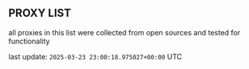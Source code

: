 ## PROXY LIST

all proxies in this list were collected from open sources and tested for functionality

last update: `2025-03-23 23:00:18.975027+00:00` UTC
